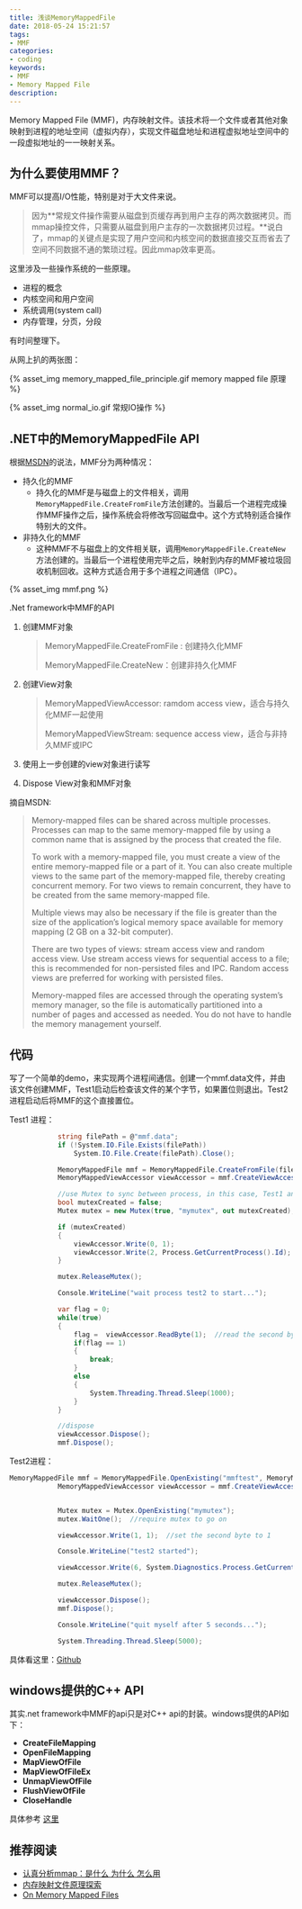 ```yaml
---
title: 浅谈MemoryMappedFile
date: 2018-05-24 15:21:57
tags:
- MMF
categories:
- coding
keywords:
- MMF
- Memory Mapped File
description:
---
```




Memory Mapped File (MMF)，内存映射文件。该技术将一个文件或者其他对象映射到进程的地址空间（虚拟内存），实现文件磁盘地址和进程虚拟地址空间中的一段虚拟地址的一一映射关系。



## 为什么要使用MMF？

MMF可以提高I/O性能，特别是对于大文件来说。

> 因为**常规文件操作需要从磁盘到页缓存再到用户主存的两次数据拷贝。而mmap操控文件，只需要从磁盘到用户主存的一次数据拷贝过程。**说白了，mmap的关键点是实现了用户空间和内核空间的数据直接交互而省去了空间不同数据不通的繁琐过程。因此mmap效率更高。 



<!--more-->

这里涉及一些操作系统的一些原理。

- 进程的概念
- 内核空间和用户空间
- 系统调用(system call)
- 内存管理，分页，分段

有时间整理下。



从网上扒的两张图：

{% asset_img memory_mapped_file_principle.gif memory mapped file 原理  %}





{% asset_img normal_io.gif 常规IO操作  %}



## .NET中的MemoryMappedFile API

根据[MSDN](https://docs.microsoft.com/en-us/dotnet/standard/io/memory-mapped-files)的说法，MMF分为两种情况：

- 持久化的MMF
  - 持久化的MMF是与磁盘上的文件相关，调用`MemoryMappedFile.CreateFromFile`方法创建的。当最后一个进程完成操作MMF操作之后，操作系统会将修改写回磁盘中。这个方式特别适合操作特别大的文件。
- 非持久化的MMF
  - 这种MMF不与磁盘上的文件相关联，调用`MemoryMappedFile.CreateNew`方法创建的。当最后一个进程使用完毕之后，映射到内存的MMF被垃圾回收机制回收。这种方式适合用于多个进程之间通信（IPC）。



{% asset_img mmf.png %}



.Net framework中MMF的API

1. 创建MMF对象

   > MemoryMappedFile.CreateFromFile : 创建持久化MMF
   >
   > MemoryMappedFile.CreateNew：创建非持久化MMF

2. 创建View对象

   > MemoryMappedViewAccessor:  ramdom access view，适合与持久化MMF一起使用
   >
   > MemoryMappedViewStream: sequence access view，适合与非持久MMF或IPC

3. 使用上一步创建的view对象进行读写

4. Dispose View对象和MMF对象



摘自MSDN:

> Memory-mapped files can be shared across multiple processes. Processes can map to the same memory-mapped file by using a common name that is assigned by the process that created the file.
>
> To work with a memory-mapped file, you must create a view of the entire memory-mapped file or a part of it. You can also create multiple views to the same part of the memory-mapped file, thereby creating concurrent memory. For two views to remain concurrent, they have to be created from the same memory-mapped file.
>
> Multiple views may also be necessary if the file is greater than the size of the application’s logical memory space available for memory mapping (2 GB on a 32-bit computer).
>
> There are two types of views: stream access view and random access view. Use stream access views for sequential access to a file; this is recommended for non-persisted files and IPC. Random access views are preferred for working with persisted files.
>
> Memory-mapped files are accessed through the operating system’s memory manager, so the file is automatically partitioned into a number of pages and accessed as needed. You do not have to handle the memory management yourself.



## 代码

写了一个简单的demo，来实现两个进程间通信。创建一个mmf.data文件，并由该文件创建MMF，Test1启动后检查该文件的某个字节，如果置位则退出。Test2进程启动后将MMF的这个直接置位。



Test1 进程：

```csharp
			string filePath = @"mmf.data";
            if (!System.IO.File.Exists(filePath))
                System.IO.File.Create(filePath).Close();

            MemoryMappedFile mmf = MemoryMappedFile.CreateFromFile(filePath, System.IO.FileMode.Create, "mmftest", 1024 * 1024 * 20, MemoryMappedFileAccess.ReadWrite);
            MemoryMappedViewAccessor viewAccessor = mmf.CreateViewAccessor(0, 0, MemoryMappedFileAccess.ReadWrite);

            //use Mutex to sync between process, in this case, Test1 and Test2
            bool mutexCreated = false;
            Mutex mutex = new Mutex(true, "mymutex", out mutexCreated);

            if (mutexCreated)
            {
                viewAccessor.Write(0, 1);
                viewAccessor.Write(2, Process.GetCurrentProcess().Id);
            }

            mutex.ReleaseMutex();

            Console.WriteLine("wait process test2 to start...");

            var flag = 0;
            while(true)
            {
                flag =  viewAccessor.ReadByte(1);  //read the second byte of mmf, which will be set to 1 when Test2 started.
                if(flag == 1)
                {
                    break;
                }
                else
                {
                    System.Threading.Thread.Sleep(1000);
                }
            }

            //dispose
            viewAccessor.Dispose();
            mmf.Dispose();
```



Test2进程：

```csharp
MemoryMappedFile mmf = MemoryMappedFile.OpenExisting("mmftest", MemoryMappedFileRights.ReadWrite);
            MemoryMappedViewAccessor viewAccessor = mmf.CreateViewAccessor(0, 0, MemoryMappedFileAccess.ReadWrite);


            Mutex mutex = Mutex.OpenExisting("mymutex");
            mutex.WaitOne();  //require mutex to go on

            viewAccessor.Write(1, 1);  //set the second byte to 1

            Console.WriteLine("test2 started");

            viewAccessor.Write(6, System.Diagnostics.Process.GetCurrentProcess().Id);

            mutex.ReleaseMutex();

            viewAccessor.Dispose();
            mmf.Dispose();

            Console.WriteLine("quit myself after 5 seconds...");

            System.Threading.Thread.Sleep(5000);
```



具体看这里：[Github](https://github.com/byGeek/MemoryMappedFileTest)



## windows提供的C++ API

其实.net framework中MMF的api只是对C++ api的封装。windows提供的API如下：

- **CreateFileMapping**
- **OpenFileMapping**
- **MapViewOfFile**
- **MapViewOfFileEx**
- **UnmapViewOfFile**
- **FlushViewOfFile**
- **CloseHandle**



具体参考 [这里](https://msdn.microsoft.com/en-us/library/ms810613.aspx)



## 推荐阅读

- [认真分析mmap：是什么 为什么 怎么用](https://www.cnblogs.com/huxiao-tee/p/4660352.html)
- [内存映射文件原理探索](https://blog.csdn.net/mg0832058/article/details/5890688)
- [On Memory Mapped Files](https://ayende.com/blog/162791/on-memory-mapped-files)